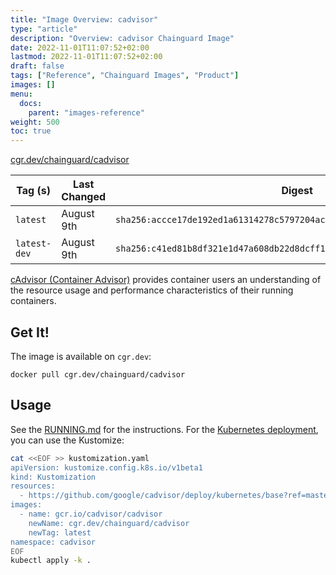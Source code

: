 ```yaml
---
title: "Image Overview: cadvisor"
type: "article"
description: "Overview: cadvisor Chainguard Image"
date: 2022-11-01T11:07:52+02:00
lastmod: 2022-11-01T11:07:52+02:00
draft: false
tags: ["Reference", "Chainguard Images", "Product"]
images: []
menu:
  docs:
    parent: "images-reference"
weight: 500
toc: true
---
```


[cgr.dev/chainguard/cadvisor](https://github.com/chainguard-images/images/tree/main/images/cadvisor)

| Tag (s)       | Last Changed | Digest                                                                    |
|---------------|--------------|---------------------------------------------------------------------------|
|  `latest`     | August 9th   | `sha256:accce17de192ed1a61314278c5797204ac8d5bc820378d963aec814df6646c7a` |
|  `latest-dev` | August 9th   | `sha256:c41ed81b8df321e1d47a608db22d8dcff11a242d6b41e82d7896cbd6ea5bb688` |



[cAdvisor (Container Advisor)](https://github.com/google/cadvisor) provides container users an understanding of the resource usage and performance characteristics of their running containers.

## Get It!

The image is available on `cgr.dev`:

```
docker pull cgr.dev/chainguard/cadvisor
```

## Usage

See the [RUNNING.md](https://github.com/google/cadvisor/blob/master/docs/running.md) for the instructions. For the [Kubernetes deployment](https://github.com/google/cadvisor/tree/master/deploy/kubernetes), you can use the Kustomize:

```bash
cat <<EOF >> kustomization.yaml
apiVersion: kustomize.config.k8s.io/v1beta1
kind: Kustomization
resources:
  - https://github.com/google/cadvisor/deploy/kubernetes/base?ref=master
images:
  - name: gcr.io/cadvisor/cadvisor
    newName: cgr.dev/chainguard/cadvisor
    newTag: latest
namespace: cadvisor
EOF
kubectl apply -k .
```

